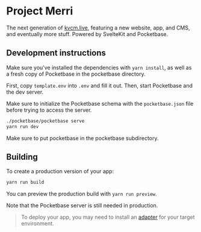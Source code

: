 # Project Merri

The next generation of [kvcm.live](https://kvcm.live), featuring a new website, app, and CMS, and eventually more stuff. Powered by SvelteKit and Pocketbase.

## Development instructions

Make sure you've installed the dependencies with `yarn install`, as well as a fresh copy of Pocketbase in the pocketbase directory.

First, copy `template.env` into `.env` and fill it out. Then, start Pocketbase and the dev server.

Make sure to initialize the Pocketbase schema with the `pocketbase.json` file before trying to access the server.

```bash
./pocketbase/pocketbase serve
yarn run dev
```

Make sure to put pocketbase in the pocketbase subdirectory.

## Building

To create a production version of your app:

```bash
yarn run build
```

You can preview the production build with `yarn run preview`.

Note that the Pocketbase server is still needed in production.

> To deploy your app, you may need to install an [adapter](https://kit.svelte.dev/docs/adapters) for your target environment.
